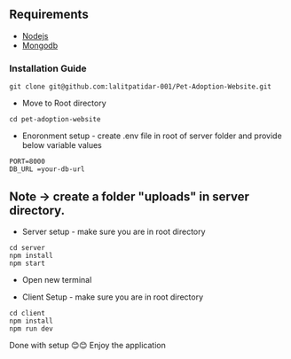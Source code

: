 ## Requirements
- [Nodejs](https://nodejs.org/en/download)
- [Mongodb](https://www.mongodb.com/docs/manual/administration/install-community/)

### Installation Guide

```shell
git clone git@github.com:lalitpatidar-001/Pet-Adoption-Website.git
```

* Move to Root directory
```shell
cd pet-adoption-website
```

* Enoronment setup - create .env file in root of server folder and provide below variable values
```shell
PORT=8000
DB_URL =your-db-url
```
## Note -> create a folder "uploads" in server directory.
 
* Server setup - make sure you are in root directory
```shell
cd server
npm install
npm start
```

* Open new terminal

* Client Setup - make sure you are in root directory
```shell
cd client
npm install
npm run dev
```
Done with setup 😊😊 Enjoy the application
